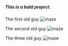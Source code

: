 <h5>This is a bald project.</h5>




The first old guy
![maze](https://https://github.com/DanboardC/study/blob/master/image/01.png)  


The second old guy
![maze](https://https://github.com/DanboardC/study/blob/master/image/02.png) 




The three old guy
![maze](https://https://github.com/DanboardC/study/blob/master/image/03.png) 
